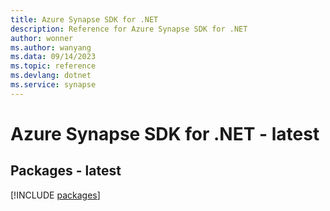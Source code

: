 ```yaml
---
title: Azure Synapse SDK for .NET
description: Reference for Azure Synapse SDK for .NET
author: wonner
ms.author: wanyang
ms.data: 09/14/2023
ms.topic: reference
ms.devlang: dotnet
ms.service: synapse
---
```

# Azure Synapse SDK for .NET - latest
## Packages - latest
[!INCLUDE [packages](synapse-index.md)]